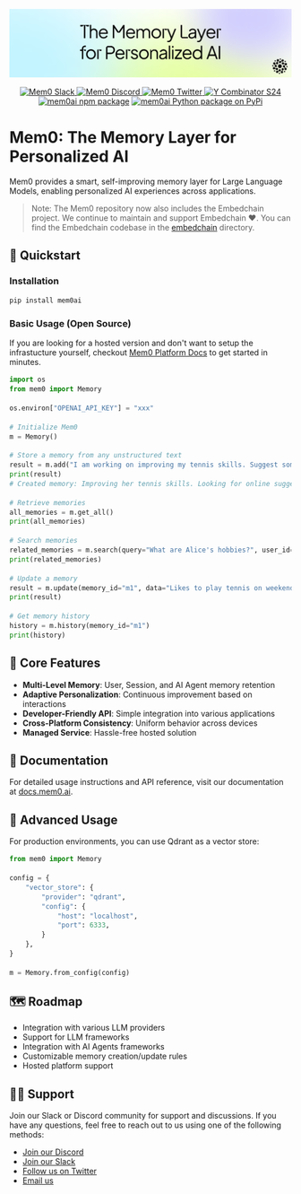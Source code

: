 <p align="center">
  <img src="docs/images/banner.png" width="800px" alt="Mem0 Logo">
</p>

<p align="center">
  <a href="https://mem0.ai/slack">
    <img src="https://img.shields.io/badge/slack-mem0-brightgreen.svg?logo=slack" alt="Mem0 Slack">
  </a>
  <a href="https://mem0.ai/discord">
    <img src="https://dcbadge.vercel.app/api/server/6PzXDgEjG5?style=flat" alt="Mem0 Discord">
  </a>
  <a href="https://x.com/mem0ai">
    <img src="https://img.shields.io/twitter/follow/mem0ai" alt="Mem0 Twitter">
  </a>
  <a href="https://www.ycombinator.com/companies/mem0"><img src="https://img.shields.io/badge/Y%20Combinator-S24-orange?style=flat-square" alt="Y Combinator S24"></a>
  <a href="https://www.npmjs.com/package/mem0ai"><img src="https://img.shields.io/npm/v/mem0ai?style=flat-square&label=npm+mem0ai" alt="mem0ai npm package"></a>
  <a href="https://pypi.python.org/pypi/mem0ai"><img src="https://img.shields.io/pypi/v/mem0ai.svg?style=flat-square&label=pypi+mem0ai" alt="mem0ai Python package on PyPi"></a>
</p>

# Mem0: The Memory Layer for Personalized AI

Mem0 provides a smart, self-improving memory layer for Large Language Models, enabling personalized AI experiences across applications.

> Note: The Mem0 repository now also includes the Embedchain project. We continue to maintain and support Embedchain ❤️. You can find the Embedchain codebase in the [embedchain](https://github.com/mem0ai/mem0/tree/main/embedchain) directory.
## 🚀 Quickstart

### Installation

```bash
pip install mem0ai
```

### Basic Usage (Open Source)

If you are looking for a hosted version and don't want to setup the infrastucture yourself, checkout [Mem0 Platform Docs](https://docs.mem0.ai/platform/quickstart) to get started in minutes.

```python
import os
from mem0 import Memory

os.environ["OPENAI_API_KEY"] = "xxx"

# Initialize Mem0
m = Memory()

# Store a memory from any unstructured text
result = m.add("I am working on improving my tennis skills. Suggest some online courses.", user_id="alice", metadata={"category": "hobbies"})
print(result)
# Created memory: Improving her tennis skills. Looking for online suggestions.

# Retrieve memories
all_memories = m.get_all()
print(all_memories)

# Search memories
related_memories = m.search(query="What are Alice's hobbies?", user_id="alice")
print(related_memories)

# Update a memory
result = m.update(memory_id="m1", data="Likes to play tennis on weekends")
print(result)

# Get memory history
history = m.history(memory_id="m1")
print(history)
```

## 🔑 Core Features

- **Multi-Level Memory**: User, Session, and AI Agent memory retention
- **Adaptive Personalization**: Continuous improvement based on interactions
- **Developer-Friendly API**: Simple integration into various applications
- **Cross-Platform Consistency**: Uniform behavior across devices
- **Managed Service**: Hassle-free hosted solution

## 📖 Documentation

For detailed usage instructions and API reference, visit our documentation at [docs.mem0.ai](https://docs.mem0.ai).

## 🔧 Advanced Usage

For production environments, you can use Qdrant as a vector store:

```python
from mem0 import Memory

config = {
    "vector_store": {
        "provider": "qdrant",
        "config": {
            "host": "localhost",
            "port": 6333,
        }
    },
}

m = Memory.from_config(config)
```

## 🗺️ Roadmap

- Integration with various LLM providers
- Support for LLM frameworks
- Integration with AI Agents frameworks
- Customizable memory creation/update rules
- Hosted platform support

## 🙋‍♂️ Support
Join our Slack or Discord community for support and discussions.
If you have any questions, feel free to reach out to us using one of the following methods:

- [Join our Discord](https://embedchain.ai/discord)
- [Join our Slack](https://embedchain.ai/slack)
- [Follow us on Twitter](https://twitter.com/mem0ai)
- [Email us](mailto:founders@mem0.ai)
